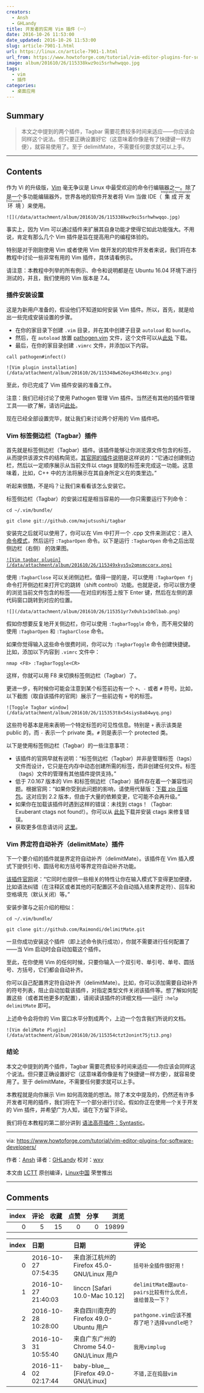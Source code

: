 ```yaml
---
creators:
  - Ansh
  - GHLandy
title: 开发者的实用 Vim 插件（一）
date: 2016-10-26 11:53:00
date_updated: 2016-10-26 11:53:00
slug: article-7901-1.html
url: https://linux.cn/article-7901-1.html
url_from: https://www.howtoforge.com/tutorial/vim-editor-plugins-for-software-developers/
image: album/201610/26/115338kwz9oi5srhwhwqqo.jpg
tags:
  - vim
  - 插件
categories:
  - 桌面应用
---
```


## Summary

> 本文之中提到的两个插件，Tagbar 需要花费较多时间来适应——你应该会同样这个说法。但只要正确设置好它（这意味着你像是有了快捷键一样方便），就容易使用了。至于 delimitMate，不需要任何要求就可以上手。

***

<!-- more -->

## Contents

作为 Vi 的升级版，[Vim](http://www.vim.org/) 毫无争议是 Linux 中最受欢迎的命令行编辑器之一。除了是一个多功能编辑器外，世界各地的软件开发者将 Vim 当做 IDE（<ruby> 集成开发环境 <rp>  （ </rp> <rt>  Integrated Development Environment </rt> <rp>  ） </rp></ruby>）来使用。

`![](/data/attachment/album/201610/26/115338kwz9oi5srhwhwqqo.jpg)`

事实上，因为 Vim 可以通过插件来扩展其自身功能才使得它如此功能强大。不用说，肯定有那么几个 Vim 插件是旨在提高用户的编程体验的。

特别是对于刚刚使用 Vim 或者使用 Vim 做开发的的软件开发者来说，我们将在本教程中讨论一些非常有用的 Vim 插件，具体请看例示。

请注意：本教程中列举的所有例示、命令和说明都是在 Ubuntu 16.04 环境下进行测试的，并且，我们使用的 Vim 版本是 7.4。

### 插件安装设置

这是为新用户准备的，假设他们不知道如何安装 Vim 插件。所以，首先，就是给出一些完成安装设置的步骤。

* 在你的家目录下创建 `.vim` 目录，并在其中创建子目录 `autoload` 和 `bundle`。
* 然后，在 `autoload` 放置 [pathogen.vim](http://www.vim.org/scripts/script.php?script_id=2332) 文件，这个文件可以从[此处](https://raw.githubusercontent.com/tpope/vim-pathogen/master/autoload/pathogen.vim) 下载。
* 最后，在你的家目录创建 `.vimrc` 文件，并添加以下内容。

```shell
call pathogen#infect() 
```

`![Vim plugin installation](/data/attachment/album/201610/26/115348w626oy43h640z3cv.png)`

至此，你已完成了 Vim 插件安装的准备工作。

注意：我们已经讨论了使用 Pathogen 管理 Vim 插件。当然还有其他的插件管理工具——欲了解，请访问[此处](http://vi.stackexchange.com/questions/388/what-is-the-difference-between-the-vim-plugin-managers)。

现在已经全部设置完毕，就让我们来讨论两个好用的 Vim 插件吧。

### Vim 标签侧边栏（Tagbar）插件

首先就是标签侧边栏（Tagbar）插件。该插件能够让你浏览源文件包含的标签，从而提供该源文件的结构简览。[其官网的插件说明](http://majutsushi.github.io/tagbar/)是这样说的：“它通过创建侧边栏，然后以一定顺序展示从当前文件以 ctags 提取的标签来完成这一功能。这意味着，比如，C++ 中的方法将展示在其自身所定义在的类里边。”

听起来很酷，不是吗？让我们来看看该怎么安装它。

标签侧边栏（Tagbar）的安装过程是相当容易的——你只需要运行下列命令：

```shell
cd ~/.vim/bundle/

git clone git://github.com/majutsushi/tagbar
```

安装完之后就可以使用了，你可以在 Vim 中打开一个 .cpp 文件来测试它：进入[命令模式](http://www.tldp.org/LDP/intro-linux/html/sect_06_02.html)，然后运行 `:TagbarOpen` 命令。以下是运行 `:TagbarOpen` 命令之后出现侧边栏（右侧） 的效果图。

[`![Vim tagbar plugin](/data/attachment/album/201610/26/115349xkys5v2qmsmccqrx.png)`](https://www.howtoforge.com/images/vim-editor-plugins-for-software-developers/big/vimplugins-tagbar-example.png)

使用 `:TagbarClose` 可以关闭侧边栏。值得一提的是，可以使用 `:TagbarOpen fj` 命令打开侧边栏来打开它的跳转（shift control）功能。也就是说，你可以很方便的浏览当前文件包含的标签——在对应的标签上按下 Enter 键，然后在左侧的源代码窗口跳转到对应的位置。

`![](/data/attachment/album/201610/26/115351yr7x0uh1x10dlbab.png)`

假如你想要反复地开关侧边栏，你可以使用 `:TagbarToggle` 命令，而不用交替的使用 `:TagbarOpen` 和 `:TagbarClose` 命令。

如果你觉得输入这些命令很费时间，你可以为 `:TagbarToggle` 命令创建快捷键。比如，添加以下内容到 `.vimrc` 文件中：

```shell
nmap <F8> :TagbarToggle<CR>
```

这样，你就可以用 F8 来切换标签侧边栏（Tagbar）了。

更进一步，有时候你可能会注意到某个标签前边有一个 `+`、`-` 或者 `#` 符号。比如，以下截图（取自该插件的官网）展示了一些前边有 `+` 号的标签。

`![Toggle Tagbar window](/data/attachment/album/201610/26/115353t8x54siys8a84wyq.png)`

这些符号基本是用来表明一个特定标签的可见性信息。特别是 `+` 表示该类是 public 的，而 `-` 表示一个 private 类。`#` 则是表示一个 protected 类。

以下是使用标签侧边栏（Tagbar）的一些注意事项：

* 该插件的官网早就有说明：“标签侧边栏（Tagbar）并非是管理标签（tags）文件而设计，它只是在内存中动态创建所需的标签，而非创建任何文件。标签（tags）文件的管理有其他插件提供支持。”
* 低于 7.0.167 版本的 Vim 和标签侧边栏（Tagbar）插件存在着一个兼容性问题。根据官网：“如果你受到此问题的影响，请使用代替版：[下载 zip 压缩包](https://github.com/majutsushi/tagbar/zipball/70fix)。这对应到 2.2 版本，但由于大量的依赖变更，它可能不会再升级。”
* 如果你在加载该插件时遇到这样的错误：未找到 ctags！（Tagbar: Exuberant ctags not found!）。你可以从 [此处](http://ctags.sourceforge.net/)下载并安装 ctags 来修复错误。
* 获取更多信息请访问 [这里](https://github.com/majutsushi/tagbar)。

### Vim 界定符自动补齐（delimitMate）插件

下一个要介绍的插件就是界定符自动补齐（delimitMate）。该插件在 Vim 插入模式下提供引号、圆括号和方括号等界定符自动补齐功能。

[该插件官网](https://github.com/Raimondi/delimitMate)说：“它同时也提供一些相关的特性让你在输入模式下变得更加便捷，比如语法纠错（在注释区或者其他的可配置区不会自动插入结束界定符）、回车和空格填充（默认关闭）等。”

安装步骤与之前介绍的相似：

```shell
cd ~/.vim/bundle/

git clone git://github.com/Raimondi/delimitMate.git
```

一旦你成功安装这个插件（即上述命令执行成功），你就不需要进行任何配置了——当 Vim 启动时会自动加载这个插件。

至此，在你使用 Vim 的任何时候，只要你输入一个双引号、单引号、单号、圆括号、方括号，它们都会自动补齐。 

你可以自己配置界定符自动补齐（delimitMate）。比如，你可以添加需要自动补齐的符号列表，阻止自动加载该插件，对指定类型文件关闭该插件等。想了解如何配置这些（或者其他更多的配置），请阅读该插件的详细文档——运行 `:help delimitMate` 即可。

上述命令会将你的 Vim 窗口水平分割成两个，上边一个包含我们所说的文档。

`![Vim deliMate Plugin](/data/attachment/album/201610/26/115354ctzt2onint75jti3.png)`

### 结论

本文之中提到的两个插件，Tagbar 需要花费较多时间来适应——你应该会同样这个说法。但只要正确设置好它（这意味着你像是有了快捷键一样方便），就容易使用了。至于 delimitMate，不需要任何要求就可以上手。

本教程就是向你展示 Vim 如何高效能的想法。除了本文中提及的，仍然还有许多开发者可用的插件，我们将在下一个部分进行讨论。假如你正在使用一个关于开发的 Vim 插件，并希望广为人知，请在下方留下评论。

我们将在本教程的第二部分讲到 [语法高亮插件：Syntastic](https://www.howtoforge.com/tutorial/vim-editor-plugins-for-software-developers-2-syntastic/)。

---

via: <https://www.howtoforge.com/tutorial/vim-editor-plugins-for-software-developers/>

作者：[Ansh](https://www.howtoforge.com/tutorial/vim-editor-plugins-for-software-developers/) 译者：[GHLandy](https://github.com/GHLandy) 校对：[wxy](https://github.com/wxy)

本文由 [LCTT](https://github.com/LCTT/TranslateProject) 原创编译，[Linux中国](https://linux.cn/) 荣誉推出

***

## Comments


|   index |   评论 |   收藏 |   点赞 |   分享 |   浏览 |
|--------:|-------:|-------:|-------:|-------:|-------:|
|       0 |      5 |     15 |      0 |      0 |  19899 |

|   index | 日期                | 日期                                       | 评论                                                    |
|--------:|:--------------------|:-------------------------------------------|:--------------------------------------------------------|
|       0 | 2016-10-27 07:54:35 | 来自浙江杭州的 Firefox 45.0-GNU/Linux 用户 | `括号补全插件很好用！`                                  |
|       1 | 2016-10-27 21:40:03 | linccn [Safari 10.0-Mac 10.12]             | `delimitMate跟auto-pairs比较有什么优点，谁给普及一下？` |
|       2 | 2016-10-28 10:28:00 | 来自四川南充的 Firefox 49.0-Ubuntu 用户    | `pathgone.vim应该不推荐了吧？选择vundle吧？`            |
|       3 | 2016-10-31 10:55:40 | 来自广东广州的 Chrome 54.0-GNU/Linux 用户  | `我用vimplug`                                           |
|       4 | 2016-11-02 02:17:44 | baby-blue__ [Firefox 49.0-GNU/Linux]       | `不错,正在捣鼓vim`                                      |
